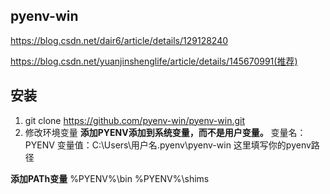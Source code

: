 ## pyenv-win  
https://blog.csdn.net/dair6/article/details/129128240

https://blog.csdn.net/yuanjinshenglife/article/details/145670991(推荐)
## 安装

1. git clone https://github.com/pyenv-win/pyenv-win.git
2. 修改环境变量
**添加PYENV添加到系统变量，而不是用户变量。**
变量名：PYENV
变量值：C:\Users\用户名.pyenv\pyenv-win 这里填写你的pyenv路径

**添加PATh变量**
%PYENV%\bin
%PYENV%\shims



